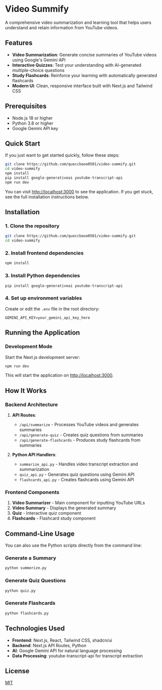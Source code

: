 # Video Summify

A comprehensive video summarization and learning tool that helps users understand and retain information from YouTube videos.

## Features

- **Video Summarization**: Generate concise summaries of YouTube videos using Google's Gemini API
- **Interactive Quizzes**: Test your understanding with AI-generated multiple-choice questions
- **Study Flashcards**: Reinforce your learning with automatically generated flashcards
- **Modern UI**: Clean, responsive interface built with Next.js and Tailwind CSS

## Prerequisites

- Node.js 18 or higher
- Python 3.8 or higher
- Google Gemini API key

## Quick Start

If you just want to get started quickly, follow these steps:

```bash
git clone https://github.com/quoccbaoo0501/video-summify.git
cd video-summify
npm install
pip install google-generativeai youtube-transcript-api
npm run dev
```

You can visit [http://localhost:3000](http://localhost:3000) to see the application. If you get stuck, see the full installation instructions below.

## Installation

### 1. Clone the repository

```bash
git clone https://github.com/quoccbaoo0501/video-summify.git
cd video-summify
```

### 2. Install frontend dependencies

```bash
npm install
```

### 3. Install Python dependencies

```bash
pip install google-generativeai youtube-transcript-api
```

### 4. Set up environment variables

Create or edit the `.env` file in the root directory:

```
GEMINI_API_KEY=your_gemini_api_key_here
```

## Running the Application

### Development Mode

Start the Next.js development server:

```bash
npm run dev
```

This will start the application on [http://localhost:3000](http://localhost:3000).

## How It Works

### Backend Architecture

1. **API Routes**:
   - `/api/summarize` - Processes YouTube videos and generates summaries
   - `/api/generate-quiz` - Creates quiz questions from summaries
   - `/api/generate-flashcards` - Produces study flashcards from summaries

2. **Python API Handlers**:
   - `summarize_api.py` - Handles video transcript extraction and summarization
   - `quiz_api.py` - Generates quiz questions using Gemini API
   - `flashcards_api.py` - Creates flashcards using Gemini API

### Frontend Components

1. **Video Summarizer** - Main component for inputting YouTube URLs
2. **Video Summary** - Displays the generated summary
3. **Quiz** - Interactive quiz component
4. **Flashcards** - Flashcard study component

## Command-Line Usage

You can also use the Python scripts directly from the command line:

### Generate a Summary

```bash
python summerize.py
```

### Generate Quiz Questions

```bash
python quiz.py
```

### Generate Flashcards

```bash
python flashcards.py
```

## Technologies Used

- **Frontend**: Next.js, React, Tailwind CSS, shadcn/ui
- **Backend**: Next.js API Routes, Python
- **AI**: Google Gemini API for natural language processing
- **Data Processing**: youtube-transcript-api for transcript extraction

## License

[MIT](LICENSE) 